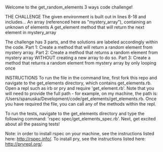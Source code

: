 Welcome to the get_random_elements 3 ways code challenge!

THE CHALLENGE
The given environment is built out in lines 8-18 and includes...
	 An array (referenced here as "mystery_array"), containing an unknown  of elements
	 A get_element method that will return the next element in mystery_array

 The challenge has 3 parts, and the solutions are labeled accordingly within the code.
   Part 1: Create a method that will return a random element from mystery array. 
   Part 2: Create a method that returns a random element from mystery array
     WITHOUT creating a new array to do so.
   Part 3: Create a method that returns a random element from mystery array
     by only looping once
    
INSTRUCTIONS
To run the file in the command line, first fork this repo and navigate to the 
get_elements directory, which contains get_elements.rb. Open a repl such as irb 
or pry and require 'get_element.rb'.  Note that you will need to provide the 
full path - for example, on my machine, the path is: 
/Users/spanuska/Development/code/get_elements/get_elements.rb. Once you have 
required the file, you can call any of the methods within the repl.

To run the tests, navigate to the get_elements directory and type the following command:
'rspec spec/get_elements_spec.rb'. Next, get excited about all the passing tests!

Note: in order to install rspec on your machine, see the instructions listed here: 
http://rspec.info/. To install pry, see the instructions listed here: http://pryrepl.org/.

